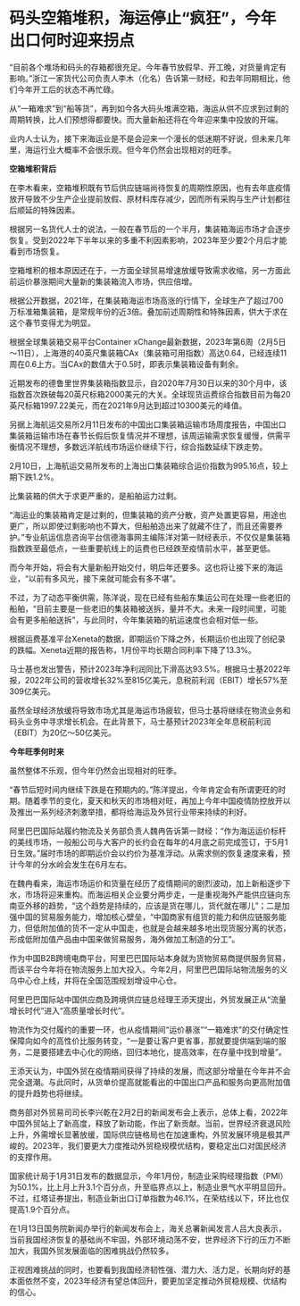 # 码头空箱堆积，海运停止“疯狂”，今年出口何时迎来拐点

“目前各个堆场和码头的存箱都很充足。今年春节放假早、开工晚，对货量肯定有影响。”浙江一家货代公司负责人李木（化名）告诉第一财经，和去年同期相比，他们今年开工后的状态不再忙碌。

从“一箱难求”到“船等货”，再到如今各大码头堆满空箱，海运从供不应求到过剩的周期转换，比人们预想得都要快。而大量新船还将在今年迎来集中投放的开端。

业内人士认为，接下来海运业是不是会迎来一个漫长的低迷期不好说，但未来几年里，海运行业大概率不会很乐观。但今年仍然会出现相对的旺季。

**空箱堆积背后**

在李木看来，空箱堆积既有节后供应链端尚待恢复的周期性原因，也有去年底疫情放开导致不少生产企业提前放假、原材料库存减少，因而所有采购与生产计划都往后顺延的特殊因素。

根据另一名货代人士的说法，一般在春节后的一个半月，集装箱海运市场才会逐步恢复。受到2022年下半年以来的多重不利因素影响，2023年至少要2个月后才能看到市场恢复。

空箱堆积的根本原因还在于，一方面全球贸易增速放缓导致需求收缩，另一方面此前运价暴涨期间大量新的集装箱流入市场，供应倍增。

根据公开数据，2021年，在集装箱海运市场高涨的行情下，全球生产了超过700万标准箱集装箱，是常规年份的近3倍。叠加前述周期性和特殊因素，供大于求在这个春节变得尤为明显。

根据全球集装箱交易平台Container
xChange最新数据，2023年第6周（2月5日～11日），上海港的40英尺集装箱CAx（集装箱可用指数）高达0.64，已经连续11周在0.6上方。当CAx的数值大于0.5时，即表示集装箱设备有剩余。

近期发布的德鲁里世界集装箱指数显示，自2020年7月30日以来的30个月中，该指数首次跌破每20英尺标箱2000美元的大关。全球现货运费综合指数目前为每20英尺标箱1997.22美元，而在2021年9月达到超过10300美元的峰值。

另据上海航运交易所2月11日发布的中国出口集装箱运输市场周度报告，中国出口集装箱运输市场在春节长假后恢复情况并不理想，该周运输需求恢复缓慢，供需平衡情况不理想，多数远洋航线市场运价继续下行，综合指数延续下跌走势。

2月10日，上海航运交易所发布的上海出口集装箱综合运价指数为995.16点，较上期下跌1.2%。

比集装箱的供大于求更严重的，是船舶运力过剩。

“海运业的集装箱肯定是过剩的，但集装箱的资产分散，资产处置更容易，用途也更广，所以即使过剩影响也不算大，但船舶造出来了就藏不住了，而且还需要养护。”专业航运信息咨询平台信德海事网主编陈洋对第一财经表示，不仅仅是集装箱指数跌至最低点，一些重要航线上的运费也已经跌至疫情前水平，甚至更低。

而今年开始，将会有大量新船开始交付，明后年还要多。这也将让接下来的海运业，“以前有多风光，接下来就可能会有多不堪”。

不过，为了动态平衡供需，陈洋说，现在已经有些船东集运公司在处理一些老旧的船舶，“目前主要是一些老旧的集装箱被送拆，量并不大。未来一段时间里，可能会有更多船舶送拆”，与此同时，今年集装箱的航运速度也会相对低一些。

根据运费基准平台Xeneta的数据，即期运价下降之外，长期运价也出现了创纪录的跌幅。Xeneta近期的报告称，1月份平均长期合同利率下降了13.3%。

马士基也发出警告，预计2023年净利润同比下滑高达93.5%。根据马士基2022年报，2022年公司的营收增长32%至815亿美元，息税前利润（EBIT）增长57%至309亿美元。

虽然全球经济放缓将导致市场尤其是海运市场疲软，但马士基将继续在物流业务和码头业务中寻求增长机会。在此背景下，马士基预计2023年全年息税前利润（EBIT）为20亿～50亿美元。

**今年旺季何时来**

虽然整体不乐观，但今年仍然会出现相对的旺季。

“春节后短时间内继续下跌是在预期内的。”陈洋提出，今年肯定会有所谓更旺的时期。随着季节的变化，夏天和秋天的市场相对旺，再加上今年中国疫情防控放开以及推出一系列经济刺激举措，都将给海运及外贸行业带来持续的利好。

阿里巴巴国际站履约物流及关务部负责人魏冉告诉第一财经：“作为海运运价标杆的美线市场，一般船公司与大客户的长约会在每年的4月底之前完成签订，于5月1日生效。”届时市场的即期运价会以约价为基准浮动。从需求侧的恢复速度来看，预计今年的分水岭会发生在6月左右。

在魏冉看来，海运市场运价和货量在经历了疫情期间的剧烈波动，加上新船逐步下水，市场将迎来重构。而海运相关企业要分两步走，一是重视海外产能供应链向东南亚外移的趋势，“这个趋势是持续的，应该是货在哪儿，货代就在哪儿”；二是加强中国的贸易服务能力，增加核心壁垒，“中国商家有组货的能力和供应链服务能力，但低附加值的货不一定从中国走，也就是会越来越多地出现货服分离的状态，形成低附加值产品由中国来做贸易服务，海外做加工制造的分工”。

作为中国B2B跨境电商平台，阿里巴巴国际站本身就为货物贸易商提供服务贸易，而该平台今年将在物流服务上加大投入。今年2月，阿里巴巴国际站物流服务的义乌中心仓上线，并将在全国范围规划增设中心仓。

阿里巴巴国际站中国供应商及跨境供应链总经理王添天提出，外贸发展正从“流量增长时代”进入“高质量增长时代”。

物流作为交付履约的重要一环，也从疫情期间“运价暴涨”“一箱难求”的交付确定性保障向如今的高性价比服务转变，“一是要让客户更省事，那就要提供端到端的服务，二是要搭建去中心化的网络，回归本地化，提高效率，在存量中找到增量”。

王添天认为，中国外贸在疫情期间获得了持续的发展，而这部分增量在今年并不会完全退潮。与此同时，从货单价提高就能看出的中国出口产品和服务向更高附加值的提升趋势也将继续。

商务部对外贸易司司长李兴乾在2月2日的新闻发布会上表示，总体上看，2022年中国外贸站上了新高度，释放了新动能，作出了新贡献。当前，世界经济衰退风险上升，外需增长显著放缓，国际供应链格局也在加速重构，外贸发展环境是极其严峻的。2023年，我们要更大力度推动外贸稳规模优结构，要稳定出口对国民经济的支撑作用。

国家统计局于1月31日发布的数据显示，今年1月份，制造业采购经理指数（PMI）为50.1%，比上月上升3.1个百分点，升至临界点以上，制造业景气水平明显回升。不过，红塔证券提出，制造业新出口订单指数为46.1%，在荣枯线以下，环比也仅提高1.9个百分点。

在1月13日国务院新闻办举行的新闻发布会上，海关总署新闻发言人吕大良表示，当前我国经济恢复的基础尚不牢固，外部环境动荡不安，世界经济下行的压力不断加大，我国外贸发展面临的困难挑战仍然较多。

正视困难挑战的同时，也要看到我国经济韧性强、潜力大、活力足，长期向好的基本面依然不变，2023年经济有望总体回升，要更加坚定推动外贸稳规模、优结构的信心。

